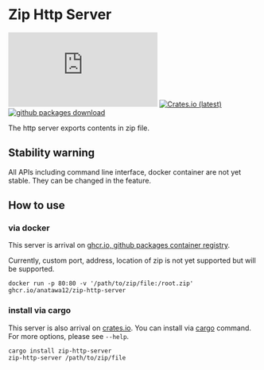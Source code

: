 # Zip Http Server

[![a12 maintenance: Slowly](https://anatawa12.com/short.php?q=a12-slowly-svg)](https://anatawa12.com/short.php?q=a12-slowly-doc)
[![Crates.io (latest)](https://img.shields.io/crates/dv/zip-http-server)](https://crates.io/crates/zip-http-server)
[![github packages download](https://img.shields.io/badge/packages-download-green?logo=github)](https://github.com/anatawa12/zip-http-server/pkgs/container/zip-http-server)

The http server exports contents in zip file.

## Stability warning

All APIs including command line interface, docker container are not yet stable.
They can be changed in the feature. 

## How to use

### via docker

This server is arrival on [ghcr.io, github packages container registry][ghcr.io].

Currently, custom port, address, location of zip is not yet supported but will be supported.

```shell
docker run -p 80:80 -v '/path/to/zip/file:/root.zip' ghcr.io/anatawa12/zip-http-server 
```

[ghcr.io]: https://ghcr.io/

### install via cargo

This server is also arrival on [crates.io]. 
You can install via [cargo] command.
For more options, please see `--help`.

```shell
cargo install zip-http-server
zip-http-server /path/to/zip/file
```

[cargo]: https://github.com/rust-lang/cargo
[crates.io]: https://crates.io/
